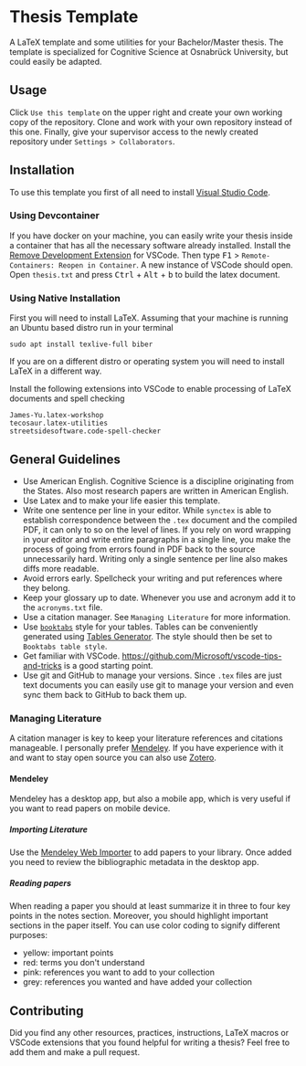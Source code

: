 # Thesis Template

A LaTeX template and some utilities for your Bachelor/Master thesis.
The template is specialized for Cognitive Science at Osnabrück University, but could easily be adapted.

## Usage

Click `Use this template` on the upper right and create your own working copy of the repository.
Clone and work with your own repository instead of this one.
Finally, give your supervisor access to the newly created repository under `Settings > Collaborators`.

## Installation

To use this template you first of all need to install [Visual Studio Code](https://code.visualstudio.com/).

### Using Devcontainer

If you have docker on your machine, you can easily write your thesis inside a container
that has all the necessary software already installed.
Install the [Remove Development Extension](https://marketplace.visualstudio.com/items?itemName=ms-vscode-remote.vscode-remote-extensionpack)
for VSCode. Then type <kbd>F1</kbd> > `Remote-Containers: Reopen in Container`.
A new instance of VSCode should open. Open `thesis.txt` and press <kbd>Ctrl</kbd> + <kbd>Alt</kbd> + <kbd>b</kbd>
to build the latex document.

### Using Native Installation

First you will need to install LaTeX. Assuming that your machine is running an Ubuntu based distro run in your terminal

    sudo apt install texlive-full biber

If you are on a different distro or operating system you will need to install LaTeX in a different way.

Install the following extensions into VSCode to enable processing of LaTeX documents and spell checking

    James-Yu.latex-workshop
    tecosaur.latex-utilities
    streetsidesoftware.code-spell-checker

## General Guidelines

* Use American English. Cognitive Science is a discipline originating from the States. Also most research papers are written in American English.
* Use Latex and to make your life easier this template.
* Write one sentence per line in your editor.  While `synctex` is able to establish correspondence between the `.tex` document
  and the compiled PDF, it can only to so on the level of lines. If you rely on word wrapping in your editor and write entire
  paragraphs in a single line, you make the process of going from errors found in PDF back to the source unnecessarily hard.
  Writing only a single sentence per line also makes diffs more readable.
* Avoid errors early. Spellcheck your writing and put references where they belong.
* Keep your glossary up to date. Whenever you use and acronym add it to the `acronyms.txt` file.
* Use a citation manager. See `Managing Literature` for more information.
* Use [`booktabs`](https://inf.ethz.ch/personal/markusp/teaching/guides/guide-tables.pdf) style for your tables. Tables can be conveniently
  generated using [Tables Generator](http://www.tablesgenerator.com/latex_tables).
  The style should then be set to `Booktabs table style`.
* Get familiar with VSCode. https://github.com/Microsoft/vscode-tips-and-tricks is a good starting point.
* Use git and GitHub to manage your versions. Since `.tex` files are just text documents
  you can easily use git to manage your version and even sync them back to GitHub to back them up.

### Managing Literature

A citation manager is key to keep your literature references and citations manageable.
I personally prefer [Mendeley](https://www.mendeley.com/).
If you have experience with it and want to stay open source you can also use [Zotero](https://www.zotero.org/).

#### Mendeley

Mendeley has a desktop app, but also a mobile app, which is very useful if you want to read papers on mobile device.

##### Importing Literature

Use the [Mendeley Web Importer](https://www.mendeley.com/reference-management/web-importer) to add papers to your library.
Once added you need to review the bibliographic metadata in the desktop app.

##### Reading papers

When reading a paper you should at least summarize it in three to four key points in the notes section.
Moreover, you should highlight important sections in the paper itself. 
You can use color coding to signify different purposes:

* yellow: important points
* red: terms you don't understand
* pink: references you want to add to your collection
* grey: references you wanted and have added your collection

## Contributing

Did you find any other resources, practices, instructions, LaTeX macros or VSCode extensions
that you found helpful for writing a thesis? Feel free to add them and make a pull
request.
